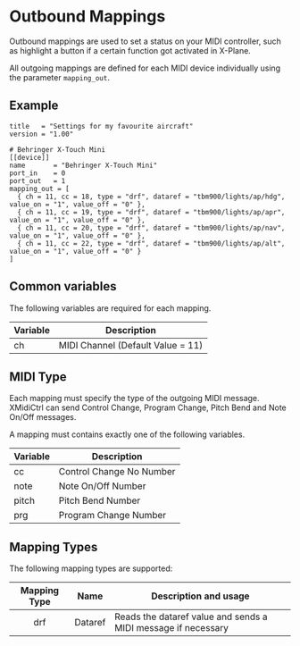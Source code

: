 # Outbound Mappings

Outbound mappings are used to set a status on your MIDI controller, such as highlight a button if a certain function
got activated in X-Plane.

All outgoing mappings are defined for each MIDI device individually using the parameter `mapping_out`.

## Example

```
title   = "Settings for my favourite aircraft"
version = "1.00"

# Behringer X-Touch Mini
[[device]]
name       = "Behringer X-Touch Mini"
port_in    = 0
port_out   = 1
mapping_out = [
  { ch = 11, cc = 18, type = "drf", dataref = "tbm900/lights/ap/hdg", value_on = "1", value_off = "0" },
  { ch = 11, cc = 19, type = "drf", dataref = "tbm900/lights/ap/apr", value_on = "1", value_off = "0" },
  { ch = 11, cc = 20, type = "drf", dataref = "tbm900/lights/ap/nav", value_on = "1", value_off = "0" },
  { ch = 11, cc = 22, type = "drf", dataref = "tbm900/lights/ap/alt", value_on = "1", value_off = "0" }
]
```

## Common variables

The following variables are required for each mapping.

| Variable | Description                       |
|----------|-----------------------------------|
| ch       | MIDI Channel (Default Value = 11) |


## MIDI Type

Each mapping must specify the type of the outgoing MIDI message. XMidiCtrl can send Control Change, Program Change,
Pitch Bend and Note On/Off messages.

A mapping must contains exactly one of the following variables.

| Variable | Description              |
|----------|--------------------------|
| cc       | Control Change No Number |
| note     | Note On/Off Number       |
| pitch    | Pitch Bend Number        |
| prg      | Program Change Number    |


## Mapping Types

The following mapping types are supported:

| Mapping Type |  Name   | Description and usage                                         |
|:------------:|:-------:|---------------------------------------------------------------|
|     drf      | Dataref | Reads the dataref value and sends a MIDI message if necessary |

